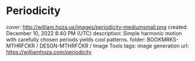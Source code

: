 # Periodicity

cover: http://william.hoza.us/images/periodicity-mediumsmall.png
created: December 10, 2022 8:40 PM (UTC)
description: Simple harmonic motion with carefully chosen periods yields cool patterns.
folder: BOOKMRKS-MTHRFCKR / DESGN-MTHRFCKR / Image Tools
tags: image generation
url: https://williamhoza.com/periodicity